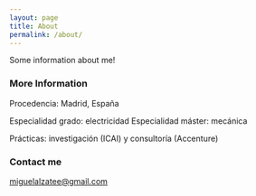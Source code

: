 ```yaml
---
layout: page
title: About
permalink: /about/
---
```


Some information about me!

### More Information

 Procedencia:  Madrid, España

 Especialidad grado:  electricidad
 Especialidad máster:  mecánica
 
 Prácticas:  investigación (ICAI) y  consultoría (Accenture)

### Contact me

[miguelalzatee@gmail.com](mailto:miguelalzatee@gmail.com)
